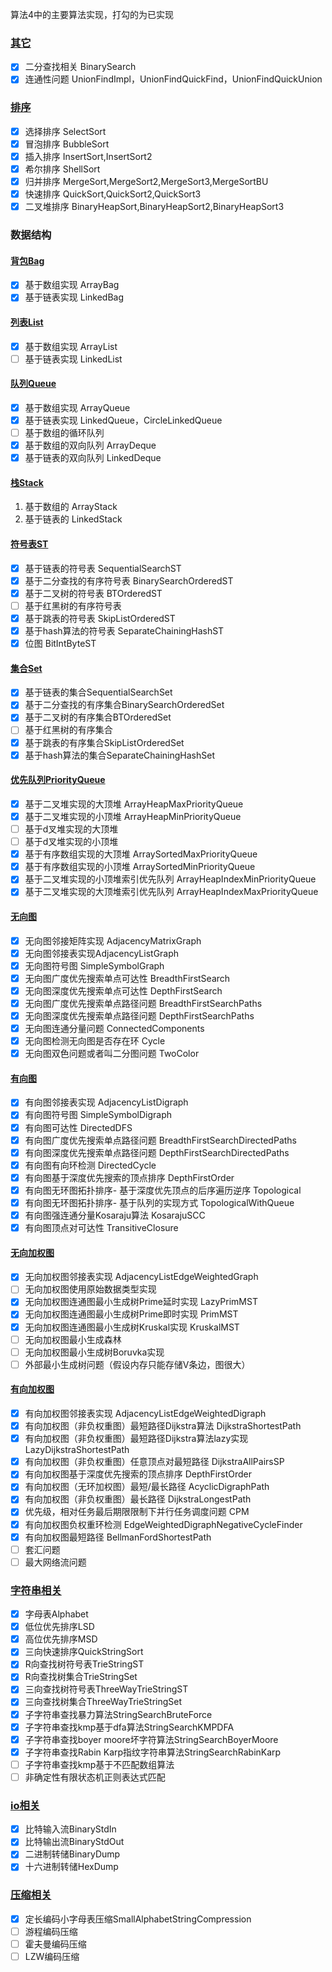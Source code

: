 算法4中的主要算法实现，打勾的为已实现

### [其它](https://github.com/huangsu2012/algorithmPractice/blob/master/src/main/java/com/huangsu/algorithm)
- [x] 二分查找相关 BinarySearch
- [x] 连通性问题 UnionFindImpl，UnionFindQuickFind，UnionFindQuickUnion
### [排序](https://github.com/huangsu2012/algorithmPractice/blob/master/src/main/java/com/huangsu/algorithm/sort)
- [x] 选择排序 SelectSort  
- [x] 冒泡排序 BubbleSort  
- [x] 插入排序 InsertSort,InsertSort2  
- [x] 希尔排序 ShellSort
- [x] 归并排序 MergeSort,MergeSort2,MergeSort3,MergeSortBU  
- [x] 快速排序 QuickSort,QuickSort2,QuickSort3
- [x] 二叉堆排序 BinaryHeapSort,BinaryHeapSort2,BinaryHeapSort3

### 数据结构
#### [背包Bag](https://github.com/huangsu2012/algorithmPractice/blob/master/src/main/java/com/huangsu/algorithm/struct/bag)
- [x] 基于数组实现 ArrayBag  
- [x] 基于链表实现 LinkedBag
#### [列表List](https://github.com/huangsu2012/algorithmPractice/blob/master/src/main/java/com/huangsu/algorithm/struct/list)
- [x] 基于数组实现 ArrayList  
- [ ] 基于链表实现 LinkedList

#### [队列Queue](https://github.com/huangsu2012/algorithmPractice/blob/master/src/main/java/com/huangsu/algorithm/struct/queue)
- [x] 基于数组实现 ArrayQueue  
- [x] 基于链表实现 LinkedQueue，CircleLinkedQueue  
- [ ] 基于数组的循环队列  
- [x] 基于数组的双向队列 ArrayDeque  
- [x] 基于链表的双向队列 LinkedDeque  
#### [栈Stack](https://github.com/huangsu2012/algorithmPractice/blob/master/src/main/java/com/huangsu/algorithm/struct/stack)
1. 基于数组的 ArrayStack  
2. 基于链表的 LinkedStack
#### [符号表ST](https://github.com/huangsu2012/algorithmPractice/blob/master/src/main/java/com/huangsu/algorithm/struct/st)
- [x] 基于链表的符号表 SequentialSearchST
- [x] 基于二分查找的有序符号表 BinarySearchOrderedST
- [x] 基于二叉树的符号表 BTOrderedST
- [ ] 基于红黑树的有序符号表
- [x] 基于跳表的符号表 SkipListOrderedST
- [x] 基于hash算法的符号表 SeparateChainingHashST  
- [x] 位图 BitIntByteST

#### [集合Set](https://github.com/huangsu2012/algorithmPractice/blob/master/src/main/java/com/huangsu/algorithm/struct/st)
- [x] 基于链表的集合SequentialSearchSet
- [x] 基于二分查找的有序集合BinarySearchOrderedSet
- [x] 基于二叉树的有序集合BTOrderedSet
- [ ] 基于红黑树的有序集合
- [x] 基于跳表的有序集合SkipListOrderedSet
- [x] 基于hash算法的集合SeparateChainingHashSet

#### [优先队列PriorityQueue](https://github.com/huangsu2012/algorithmPractice/blob/master/src/main/java/com/huangsu/algorithm/struct/priorityqueue)
- [x] 基于二叉堆实现的大顶堆 ArrayHeapMaxPriorityQueue  
- [x] 基于二叉堆实现的小顶堆 ArrayHeapMinPriorityQueue  
- [ ] 基于d叉堆实现的大顶堆 
- [ ] 基于d叉堆实现的小顶堆 
- [x] 基于有序数组实现的大顶堆 ArraySortedMaxPriorityQueue  
- [x] 基于有序数组实现的小顶堆 ArraySortedMinPriorityQueue  
- [x] 基于二叉堆实现的小顶堆索引优先队列 ArrayHeapIndexMinPriorityQueue  
- [x] 基于二叉堆实现的大顶堆索引优先队列 ArrayHeapIndexMaxPriorityQueue  

#### [无向图](https://github.com/huangsu2012/algorithmPractice/blob/master/src/main/java/com/huangsu/algorithm/struct/graph)
- [x] 无向图邻接矩阵实现 AdjacencyMatrixGraph
- [x] 无向图邻接表实现AdjacencyListGraph
- [x] 无向图符号图 SimpleSymbolGraph
- [x] 无向图广度优先搜索单点可达性 BreadthFirstSearch
- [x] 无向图深度优先搜索单点可达性 DepthFirstSearch
- [x] 无向图广度优先搜索单点路径问题 BreadthFirstSearchPaths
- [x] 无向图深度优先搜索单点路径问题 DepthFirstSearchPaths
- [x] 无向图连通分量问题 ConnectedComponents
- [x] 无向图检测无向图是否存在环 Cycle
- [x] 无向图双色问题或者叫二分图问题 TwoColor

#### [有向图](https://github.com/huangsu2012/algorithmPractice/blob/master/src/main/java/com/huangsu/algorithm/struct/graph/di)
- [x] 有向图邻接表实现 AdjacencyListDigraph
- [x] 有向图符号图 SimpleSymbolDigraph
- [x] 有向图可达性 DirectedDFS
- [x] 有向图广度优先搜索单点路径问题 BreadthFirstSearchDirectedPaths
- [x] 有向图深度优先搜索单点路径问题 DepthFirstSearchDirectedPaths
- [x] 有向图有向环检测 DirectedCycle
- [x] 有向图基于深度优先搜索的顶点排序 DepthFirstOrder
- [x] 有向图无环图拓扑排序- 基于深度优先顶点的后序遍历逆序 Topological
- [x] 有向图无环图拓扑排序- 基于队列的实现方式 TopologicalWithQueue
- [x] 有向图强连通分量Kosaraju算法 KosarajuSCC
- [x] 有向图顶点对可达性 TransitiveClosure
#### [无向加权图](https://github.com/huangsu2012/algorithmPractice/blob/master/src/main/java/com/huangsu/algorithm/struct/graph/weighted)
- [x] 无向加权图邻接表实现 AdjacencyListEdgeWeightedGraph
- [ ] 无向加权图使用原始数据类型实现 
- [x] 无向加权图连通图最小生成树Prime延时实现 LazyPrimMST
- [x] 无向加权图连通图最小生成树Prime即时实现 PrimMST
- [x] 无向加权图连通图最小生成树Kruskal实现 KruskalMST
- [ ] 无向加权图最小生成森林 
- [ ] 无向加权图最小生成树Boruvka实现 
- [ ] 外部最小生成树问题（假设内存只能存储V条边，图很大） 
#### [有向加权图](https://github.com/huangsu2012/algorithmPractice/blob/master/src/main/java/com/huangsu/algorithm/struct/graph/di/weighted)
- [x] 有向加权图邻接表实现 AdjacencyListEdgeWeightedDigraph
- [x] 有向加权图（非负权重图）最短路径Dijkstra算法 DijkstraShortestPath
- [x] 有向加权图（非负权重图）最短路径Dijkstra算法lazy实现 LazyDijkstraShortestPath
- [x] 有向加权图（非负权重图）任意顶点对最短路径 DijkstraAllPairsSP
- [x] 有向加权图基于深度优先搜索的顶点排序 DepthFirstOrder
- [x] 有向加权图（无环加权图）最短/最长路径 AcyclicDigraphPath
- [x] 有向加权图（非负权重图）最长路径 DijkstraLongestPath
- [x] 优先级，相对任务最后期限限制下并行任务调度问题 CPM
- [x] 有向加权图负权重环检测 EdgeWeightedDigraphNegativeCycleFinder
- [x] 有向加权图最短路径 BellmanFordShortestPath
- [ ] 套汇问题 
- [ ] 最大网络流问题
### [字符串相关](https://github.com/huangsu2012/algorithmPractice/blob/master/src/main/java/com/huangsu/algorithm/string)
- [x] 字母表Alphabet
- [x] 低位优先排序LSD
- [x] 高位优先排序MSD
- [x] 三向快速排序QuickStringSort
- [x] R向查找树符号表TrieStringST
- [x] R向查找树集合TrieStringSet
- [x] 三向查找树符号表ThreeWayTrieStringST
- [x] 三向查找树集合ThreeWayTrieStringSet
- [x] 子字符串查找暴力算法StringSearchBruteForce
- [x] 子字符串查找kmp基于dfa算法StringSearchKMPDFA
- [x] 子字符串查找boyer moore坏字符算法StringSearchBoyerMoore
- [x] 子字符串查找Rabin Karp指纹字符串算法StringSearchRabinKarp
- [ ] 子字符串查找kmp基于不匹配数组算法
- [ ] 非确定性有限状态机正则表达式匹配
### [io相关](https://github.com/huangsu2012/algorithmPractice/blob/master/src/main/java/com/huangsu/algorithm/io)
- [x] 比特输入流BinaryStdIn
- [x] 比特输出流BinaryStdOut
- [x] 二进制转储BinaryDump
- [x] 十六进制转储HexDump
### [压缩相关](https://github.com/huangsu2012/algorithmPractice/blob/master/src/main/java/com/huangsu/algorithm/compression)
- [x] 定长编码小字母表压缩SmallAlphabetStringCompression
- [ ] 游程编码压缩
- [ ] 霍夫曼编码压缩
- [ ] LZW编码压缩